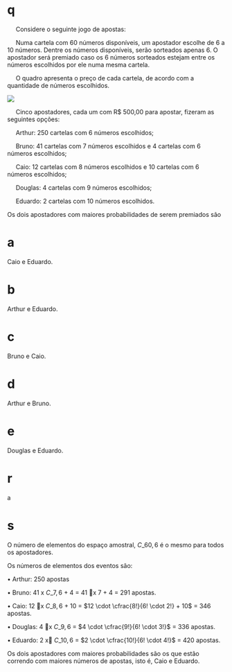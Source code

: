 # q
     Considere o seguinte jogo de apostas:

     Numa cartela com 60 números disponíveis, um apostador escolhe de 6 a 10 números. Dentre os números disponíveis, serão sorteados apenas 6. O apostador será premiado caso os 6 números sorteados estejam entre os números escolhidos por ele numa mesma cartela.

     O quadro apresenta o preço de cada cartela, de acordo com a quantidade de números escolhidos.

![](https://firebasestorage.googleapis.com/v0/b/firebase-enemio.appspot.com/o/questoes%2F604%2Ff853c892-0c0f-1735-2b85-20bb364e9695.png?alt=media\&token=178f3218-2b99-4d1e-a4dc-7d3fec6dbc03)

     Cinco apostadores, cada um com R$ 500,00 para apostar, fizeram as seguintes opções:

     Arthur: 250 cartelas com 6 números escolhidos;

     Bruno: 41 cartelas com 7 números escolhidos e 4 cartelas com 6 números escolhidos;

     Caio: 12 cartelas com 8 números escolhidos e 10 cartelas com 6 números escolhidos;

     Douglas: 4 cartelas com 9 números escolhidos;

     Eduardo: 2 cartelas com 10 números escolhidos.

Os dois apostadores com maiores probabilidades de serem premiados são

# a
Caio e Eduardo.

# b
Arthur e Eduardo.

# c
Bruno e Caio.

# d
Arthur e Bruno.

# e
Douglas e Eduardo.

# r
a

# s
O número de elementos do espaço amostral, $C\_{60,6}$ é o mesmo para todos os apostadores.

Os números de elementos dos eventos são:

• Arthur: 250 apostas

• Bruno: 41 x $C\_{7,6}$ + 4 = 41 x 7 + 4 = 291 apostas.

• Caio: 12 x $C\_{8,6}$ + 10 = $12 \cdot \cfrac{8!}{6! \cdot 2!} + 10$ = 346 apostas.

• Douglas: 4 x $C\_{9,6}$ = $4 \cdot \cfrac{9!}{6! \cdot 3!}$ = 336 apostas.

• Eduardo: 2 x $C\_{10,6}$ = $2 \cdot \cfrac{10!}{6! \cdot 4!}$ = 420 apostas.

Os dois apostadores com maiores probabilidades são os que estão correndo com maiores números de apostas, isto é, Caio e Eduardo.
